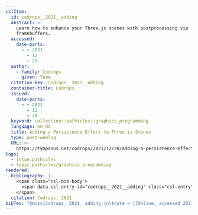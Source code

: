 ```yaml
---
cslItem:
  id: codrops__2021__adding
  abstract: >-
    Learn how to enhance your Three.js scenes with postprocessing via
    framebuffers.
  accessed:
    date-parts:
      - - 2021
        - 12
        - 29
  author:
    - family: Codrops
      given: Team
  citation-key: codrops__2021__adding
  container-title: Codrops
  issued:
    date-parts:
      - - 2021
        - 12
        - 28
  keyword: collection::pathicles::graphics_programming
  language: en-US
  title: Adding a Persistence Effect to Three.js Scenes
  type: post-weblog
  URL: >-
    https://tympanus.net/codrops/2021/12/28/adding-a-persistence-effect-to-three-js-scenes/
tags:
  - issue:pathicles
  - topic:pathicles/graphics_programming
rendered:
  bibliography: |-
    <span class="csl-bib-body">
      <span data-csl-entry-id="codrops__2021__adding" class="csl-entry">Codrops, T. 2021, December 28. Adding a Persistence Effect to Three.js Scenes. <i>Codrops</i>. <a href='https://tympanus.net/codrops/2021/12/28/adding-a-persistence-effect-to-three-js-scenes/'>https://tympanus.net/codrops/2021/12/28/adding-a-persistence-effect-to-three-js-scenes/</a></span>
    </span>
  citation: Codrops, 2021
bibTex: "@misc{codrops__2021__adding,\n\tnote = {[Online; accessed 2021-12-29]},\n\tauthor = {Codrops, Team},\n\tyear = {2021},\n\tmonth = {dec 28},\n\ttitle = {Adding a {Persistence} {Effect} to {Three}.js {Scenes}},\n\thowpublished = {https://tympanus.net/codrops/2021/12/28/adding-a-persistence-effect-to-three-js-scenes/},\n}\n\n"
---
```

